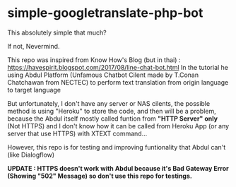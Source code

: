 # simple-googletranslate-php-bot
This absolutely simple that much?

If not, Nevermind.

This repo was inspired from Know How's Blog (but in thai) : https://havespirit.blogspot.com/2017/08/line-chat-bot.html
In the tutorial he using Abdul Platform (Unfamous Chatbot Cilent made by T.Conan Chatchawan from NECTEC) to perform text translation from origin language to target language

But unfortunately, I don't have any server or NAS cilents, the possible method is using "Heroku" to store the code, and then will be a problem, because the Abdul itself mostly called funtion from <b>"HTTP Server" only</b> (Not HTTPS) and I don't know how it can be called from Heroku App (or any server that use HTTPS) with XTEXT command...

However, this repo is for testing and improving funtionality that Abdul can't (like Dialogflow)

<b>UPDATE : HTTPS doesn't work with Abdul because it's Bad Gateway Error (Showing "502" Message) so don't use this repo for testings.</b>
